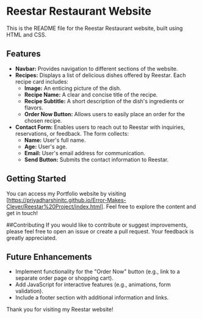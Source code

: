 # Reestar Restaurant Website

This is the README file for the Reestar Restaurant website, built using HTML and CSS.

## Features

* **Navbar:** Provides navigation to different sections of the website.
* **Recipes:** Displays a list of delicious dishes offered by Reestar. Each recipe card includes:
    * **Image:** An enticing picture of the dish.
    * **Recipe Name:** A clear and concise title of the recipe.
    * **Recipe Subtitle:** A short description of the dish's ingredients or flavors.
    * **Order Now Button:** Allows users to easily place an order for the chosen recipe.
* **Contact Form:** Enables users to reach out to Reestar with inquiries, reservations, or feedback. The form collects:
    * **Name:** User's full name.
    * **Age:** User's age.
    * **Email:** User's email address for communication.
    * **Send Button:** Submits the contact information to Reestar.

## Getting Started

You can access my Portfolio website by visiting [https://priyadharshinitc.github.io/Error-Makes-Clever/Reestar%20Project/index.html]. Feel free to explore the content and get in touch!

##Contributing
If you would like to contribute or suggest improvements, please feel free to open an issue or create a pull request. Your feedback is greatly appreciated.

## Future Enhancements

* Implement functionality for the "Order Now" button (e.g., link to a separate order page or shopping cart).
* Add JavaScript for interactive features (e.g., animations, form validation).
* Include a footer section with additional information and links.

Thank you for visiting my Reestar website!
